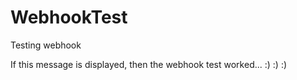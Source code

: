 # WebhookTest
Testing webhook

If this message is displayed, then the webhook test worked... :) :) :)
